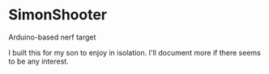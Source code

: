 # SimonShooter
Arduino-based nerf target

I built this for my son to enjoy in isolation.  I'll document more if there seems to be any interest.